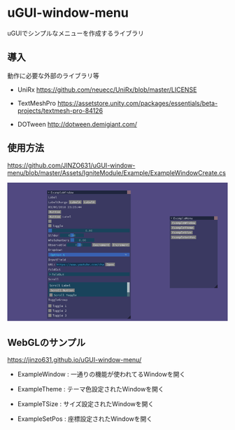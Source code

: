 # uGUI-window-menu

uGUIでシンプルなメニューを作成するライブラリ

## 導入

動作に必要な外部のライブラリ等

- UniRx https://github.com/neuecc/UniRx/blob/master/LICENSE

- TextMeshPro https://assetstore.unity.com/packages/essentials/beta-projects/textmesh-pro-84126

- DOTween http://dotween.demigiant.com/

## 使用方法

https://github.com/JINZO631/uGUI-window-menu/blob/master/Assets/IgniteModule/Example/ExampleWindowCreate.cs

![image](https://github.com/JINZO631/uGUI-window-menu/blob/master/image/ss01.gif)

## WebGLのサンプル

https://jinzo631.github.io/uGUI-window-menu/


* ExampleWindow : 一通りの機能が使われてるWindowを開く
  
* ExampleTheme : テーマ色設定されたWindowを開く
  
* ExampleTSize : サイズ設定されたWindowを開く
  
* ExampleSetPos : 座標設定されたWindowを開く
  
  
